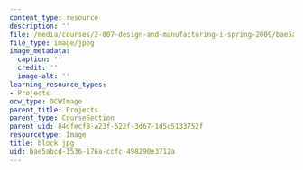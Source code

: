 ```yaml
---
content_type: resource
description: ''
file: /media/courses/2-007-design-and-manufacturing-i-spring-2009/bae5abcd1536176accfc498290e3712a_block.jpg
file_type: image/jpeg
image_metadata:
  caption: ''
  credit: ''
  image-alt: ''
learning_resource_types:
- Projects
ocw_type: OCWImage
parent_title: Projects
parent_type: CourseSection
parent_uid: 84dfecf8-a23f-522f-3d67-1d5c5133752f
resourcetype: Image
title: block.jpg
uid: bae5abcd-1536-176a-ccfc-498290e3712a
---
```

